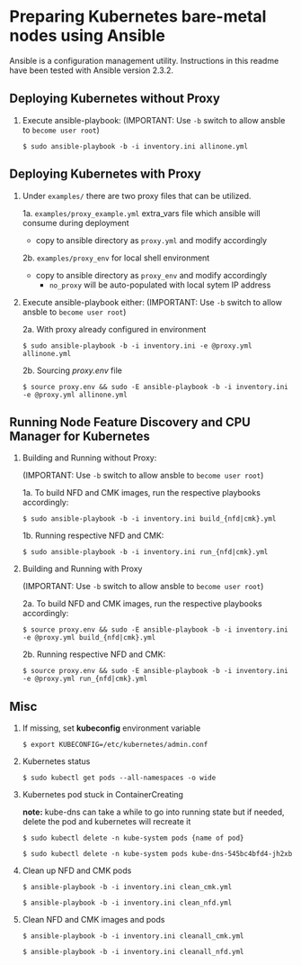 Preparing Kubernetes bare-metal nodes using Ansible
===================================================

Ansible is a configuration management utility. 
Instructions in this readme have been tested with Ansible version 2.3.2.

Deploying Kubernetes without Proxy
----------------------------------
   1. Execute ansible-playbook: (IMPORTANT: Use ``-b`` switch to allow ansble to ``become user root``)

      ``$ sudo ansible-playbook -b -i inventory.ini allinone.yml``

Deploying Kubernetes with Proxy
-------------------------------
   1. Under ``examples/`` there are two proxy files that can be utilized.

      1a. ``examples/proxy_example.yml`` extra_vars file which ansible will consume during deployment
        - copy to ansible directory as ``proxy.yml`` and modify accordingly

      2b. ``examples/proxy_env`` for local shell environment
        - copy to ansible directory as ``proxy_env`` and modify accordingly
          - ``no_proxy`` will be auto-populated with local sytem IP address

   2.  Execute ansible-playbook either: (IMPORTANT: Use ``-b`` switch to allow ansble to ``become user root``)

       2a. With proxy already configured in environment

         ``$ sudo ansible-playbook -b -i inventory.ini -e @proxy.yml allinone.yml``

       2b. Sourcing *proxy.env* file

         ``$ source proxy.env && sudo -E ansible-playbook -b -i inventory.ini -e @proxy.yml allinone.yml``

Running Node Feature Discovery and CPU Manager for Kubernetes
-------------------------------------------------------------
   1. Building and Running without Proxy: 

      (IMPORTANT: Use ``-b`` switch to allow ansble to ``become user root``)

      1a. To build NFD and CMK images, run the respective playbooks accordingly:

      ``$ sudo ansible-playbook -b -i inventory.ini build_{nfd|cmk}.yml``

      1b. Running respective NFD and CMK:

      ``$ sudo ansible-playbook -b -i inventory.ini run_{nfd|cmk}.yml``

   2. Building and Running with Proxy

      (IMPORTANT: Use ``-b`` switch to allow ansble to ``become user root``)

      2a. To build NFD and CMK images, run the respective playbooks accordingly:

      ``$ source proxy.env && sudo -E ansible-playbook -b -i inventory.ini -e @proxy.yml build_{nfd|cmk}.yml``

      2b. Running respective NFD and CMK:

      ``$ source proxy.env && sudo -E ansible-playbook -b -i inventory.ini -e @proxy.yml run_{nfd|cmk}.yml``


Misc
----

   1. If missing, set **kubeconfig** environment variable

      ``$ export KUBECONFIG=/etc/kubernetes/admin.conf``

   2. Kubernetes status

      ``$ sudo kubectl get pods --all-namespaces -o wide``

   3. Kubernetes pod stuck in ContainerCreating

      **note:** kube-dns can take a while to go into running state but if needed, delete the pod and kubernetes will recreate it

      ``$ sudo kubectl delete -n kube-system pods {name of pod}``
      
      ``$ sudo kubectl delete -n kube-system pods kube-dns-545bc4bfd4-jh2xb``

   4. Clean up NFD and CMK pods

      ``$ ansible-playbook -b -i inventory.ini clean_cmk.yml``

      ``$ ansible-playbook -b -i inventory.ini clean_nfd.yml``

   4. Clean NFD and CMK images and pods

      ``$ ansible-playbook -b -i inventory.ini cleanall_cmk.yml``

      ``$ ansible-playbook -b -i inventory.ini cleanall_nfd.yml``
